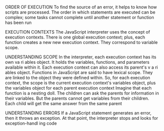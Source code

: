 ORDER OF EXECUTION
To find the source of an error, it helps to know how scripts are processed.
The order in which statements are executed can be complex; some tasks
cannot complete until another statement or function has been run

EXECUTION CONTEXTS
The JavaScript interpreter uses the concept of execution contexts.
There is one global execution context; plus, each function creates a new
new execution context. They correspond to variable scope. 

UNDERSTANDING
SCOPE
In the interpreter, each execution context has its own va ri ables object.
It holds the variables, functions, and parameters available within it.
Each execution context can also access its parent's v a ri ables object.
Functions in JavaScript are said to have lexical scope.
They are linked to the object they were defined within.
So, for each execution context, the scope is the
current execution context's variables object, plus the
variables object for each parent execution context
Imagine that each function is a nesting doll.
The children can ask the parents for information in
their variables. But the parents cannot get variables
from their children. Each child will get the same
answer from the same parent

UNDERSTANDING ERRORS
If a JavaScript statement generates an error, then it throws an exception.
At that point, the interpreter stops and looks for exception-handl ing code
